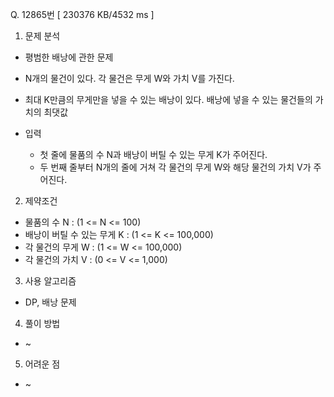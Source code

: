 Q. 12865번 [ 230376 KB/4532 ms ]

1. 문제 분석
- 평범한 배낭에 관한 문제
- N개의 물건이 있다. 각 물건은 무게 W와 가치 V를 가진다.
- 최대 K만큼의 무게만을 넣을 수 있는 배낭이 있다. 배낭에 넣을 수 있는 물건들의 가치의 최댓값


- 입력
  - 첫 줄에 물품의 수 N과 배낭이 버틸 수 있는 무게 K가 주어진다.
  - 두 번째 줄부터 N개의 줄에 거쳐 각 물건의 무게 W와 해당 물건의 가치 V가 주어진다.

2. 제약조건
- 물품의 수 N : (1 <= N <= 100)
- 배낭이 버틸 수 있는 무게 K : (1 <= K <= 100,000)
- 각 물건의 무게 W : (1 <= W <= 100,000)
- 각 물건의 가치 V : (0 <= V <= 1,000)

3. 사용 알고리즘
- DP, 배낭 문제

4. 풀이 방법
- ~

5. 어려운 점
- ~